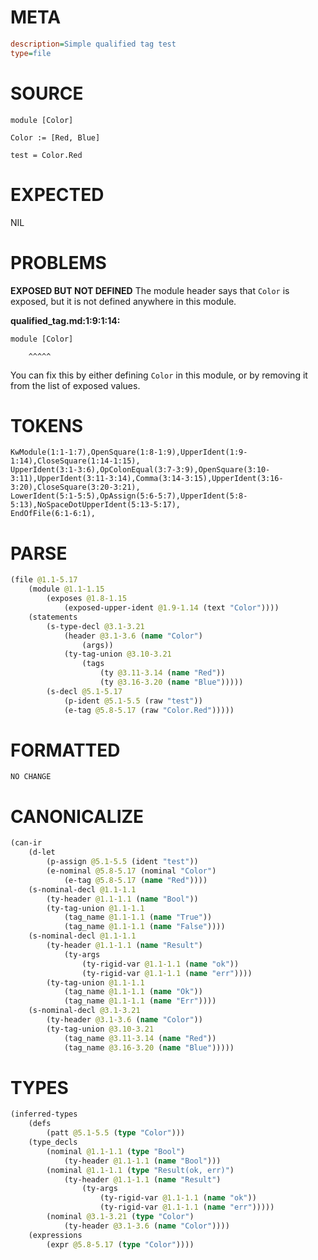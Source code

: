 # META
~~~ini
description=Simple qualified tag test
type=file
~~~
# SOURCE
~~~roc
module [Color]

Color := [Red, Blue]

test = Color.Red
~~~
# EXPECTED
NIL
# PROBLEMS
**EXPOSED BUT NOT DEFINED**
The module header says that `Color` is exposed, but it is not defined anywhere in this module.

**qualified_tag.md:1:9:1:14:**
```roc
module [Color]
```
        ^^^^^
You can fix this by either defining `Color` in this module, or by removing it from the list of exposed values.

# TOKENS
~~~zig
KwModule(1:1-1:7),OpenSquare(1:8-1:9),UpperIdent(1:9-1:14),CloseSquare(1:14-1:15),
UpperIdent(3:1-3:6),OpColonEqual(3:7-3:9),OpenSquare(3:10-3:11),UpperIdent(3:11-3:14),Comma(3:14-3:15),UpperIdent(3:16-3:20),CloseSquare(3:20-3:21),
LowerIdent(5:1-5:5),OpAssign(5:6-5:7),UpperIdent(5:8-5:13),NoSpaceDotUpperIdent(5:13-5:17),
EndOfFile(6:1-6:1),
~~~
# PARSE
~~~clojure
(file @1.1-5.17
	(module @1.1-1.15
		(exposes @1.8-1.15
			(exposed-upper-ident @1.9-1.14 (text "Color"))))
	(statements
		(s-type-decl @3.1-3.21
			(header @3.1-3.6 (name "Color")
				(args))
			(ty-tag-union @3.10-3.21
				(tags
					(ty @3.11-3.14 (name "Red"))
					(ty @3.16-3.20 (name "Blue")))))
		(s-decl @5.1-5.17
			(p-ident @5.1-5.5 (raw "test"))
			(e-tag @5.8-5.17 (raw "Color.Red")))))
~~~
# FORMATTED
~~~roc
NO CHANGE
~~~
# CANONICALIZE
~~~clojure
(can-ir
	(d-let
		(p-assign @5.1-5.5 (ident "test"))
		(e-nominal @5.8-5.17 (nominal "Color")
			(e-tag @5.8-5.17 (name "Red"))))
	(s-nominal-decl @1.1-1.1
		(ty-header @1.1-1.1 (name "Bool"))
		(ty-tag-union @1.1-1.1
			(tag_name @1.1-1.1 (name "True"))
			(tag_name @1.1-1.1 (name "False"))))
	(s-nominal-decl @1.1-1.1
		(ty-header @1.1-1.1 (name "Result")
			(ty-args
				(ty-rigid-var @1.1-1.1 (name "ok"))
				(ty-rigid-var @1.1-1.1 (name "err"))))
		(ty-tag-union @1.1-1.1
			(tag_name @1.1-1.1 (name "Ok"))
			(tag_name @1.1-1.1 (name "Err"))))
	(s-nominal-decl @3.1-3.21
		(ty-header @3.1-3.6 (name "Color"))
		(ty-tag-union @3.10-3.21
			(tag_name @3.11-3.14 (name "Red"))
			(tag_name @3.16-3.20 (name "Blue")))))
~~~
# TYPES
~~~clojure
(inferred-types
	(defs
		(patt @5.1-5.5 (type "Color")))
	(type_decls
		(nominal @1.1-1.1 (type "Bool")
			(ty-header @1.1-1.1 (name "Bool")))
		(nominal @1.1-1.1 (type "Result(ok, err)")
			(ty-header @1.1-1.1 (name "Result")
				(ty-args
					(ty-rigid-var @1.1-1.1 (name "ok"))
					(ty-rigid-var @1.1-1.1 (name "err")))))
		(nominal @3.1-3.21 (type "Color")
			(ty-header @3.1-3.6 (name "Color"))))
	(expressions
		(expr @5.8-5.17 (type "Color"))))
~~~
